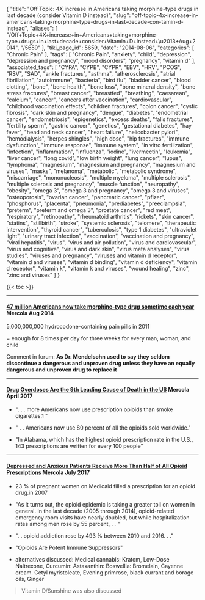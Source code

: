 {
    "title": "Off Topic: 4X increase in Americans taking morphine-type drugs in last decade (consider Vitamin D instead)",
    "slug": "off-topic-4x-increase-in-americans-taking-morphine-type-drugs-in-last-decade-con-tamin-d-instead",
    "aliases": [
        "/Off+Topic+4X+increase+in+Americans+taking+morphine-type+drugs+in+last+decade+consider+Vitamin+D+instead+\u2013+Aug+2014",
        "/5659"
    ],
    "tiki_page_id": 5659,
    "date": "2014-08-06",
    "categories": [
        "Chronic Pain"
    ],
    "tags": [
        "Chronic Pain",
        "anxiety",
        "child",
        "depression",
        "depression and pregnancy",
        "mood disorders",
        "pregnancy",
        "vitamin d"
    ],
    "associated_tags": [
        "CYPA",
        "CYPB",
        "CYPR",
        "EBV",
        "HRV",
        "PCOS",
        "RSV",
        "SAD",
        "ankle fractures",
        "asthma",
        "atherosclerosis",
        "atrial fibrillation",
        "autoimmune",
        "bacteria",
        "bird flu",
        "bladder cancer",
        "blood clotting",
        "bone",
        "bone health",
        "bone loss",
        "bone mineral density",
        "bone stress fractures",
        "breast cancer",
        "breastfed",
        "breathing",
        "caesarean",
        "calcium",
        "cancer",
        "cancers after vaccination",
        "cardiovascular",
        "childhood vaccination effects",
        "children fractures",
        "colon cancer",
        "cystic fibrosis",
        "dark skin and pregnancy",
        "dengue",
        "diabetes",
        "endometrial cancer",
        "endometriosis",
        "epigenetics",
        "excess deaths",
        "falls fractures",
        "fertility sperm",
        "gastric cancer",
        "genetics",
        "gestational diabetes",
        "hay fever",
        "head and neck cancer",
        "heart failure",
        "helicobacter pylori",
        "hemodialysis",
        "herpes shingles",
        "high dose",
        "hip fractures",
        "immune dysfunction",
        "immune response",
        "immune system",
        "in vitro fertilization",
        "infection",
        "inflammation",
        "influenza",
        "iodine",
        "ivermectin",
        "leukemia",
        "liver cancer",
        "long covid",
        "low birth weight",
        "lung cancer",
        "lupus",
        "lymphoma",
        "magnesium",
        "magnesium and pregnancy",
        "magnesium and viruses",
        "masks",
        "melanoma",
        "metabolic",
        "metabolic syndrome",
        "miscarriage",
        "mononucleosis",
        "multiple myeloma",
        "multiple sclerosis",
        "multiple sclerosis and pregnancy",
        "muscle function",
        "neuropathy",
        "obesity",
        "omega 3",
        "omega 3 and pregnancy",
        "omega 3 and viruses",
        "osteoporosis",
        "ovarian cancer",
        "pancreatic cancer",
        "pfizer",
        "phosphorus",
        "placenta",
        "pneumonia",
        "prediabetes",
        "preeclampsia",
        "preterm",
        "preterm and omega 3",
        "prostate cancer",
        "red meat",
        "respiratory",
        "retinopathy",
        "rheumatoid arthritis",
        "rickets",
        "skin cancer",
        "statins",
        "stillbirth",
        "stroke",
        "systemic sclerosis",
        "telomere",
        "therapeutic intervention",
        "thyroid cancer",
        "tuberculosis",
        "type 1 diabetes",
        "ultraviolet light",
        "urinary tract infection",
        "vaccination",
        "vaccination and pregnancy",
        "viral hepatitis",
        "virus",
        "virus and air pollution",
        "virus and cardiovascular",
        "virus and cognitive",
        "virus and dark skin",
        "virus meta analyses",
        "virus studies",
        "viruses and pregnancy",
        "viruses and vitamin d receptor",
        "vitamin d and viruses",
        "vitamin d binding",
        "vitamin d deficiency",
        "vitamin d receptor",
        "vitamin k",
        "vitamin k and viruses",
        "wound healing",
        "zinc",
        "zinc and viruses"
    ]
}


{{< toc >}}

---

#### [47 million Americans now take morphine-type drug sometime each year ](http://articles.mercola.com/sites/articles/archive/2014/08/06/hydrocodone-medication.aspx?e_cid=20140806Z1_DNL_art_1&utm_source=dnl&utm_medium=email&utm_content=art1&utm_campaign=20140806Z1&et_cid=DM53129&et_rid=611662714%20) Mercola Aug 2014

5,000,000,000 hydrocodone-containing pain pills in 2011

=  enough for 8 times per day for three weeks for every man, woman, and child 

Comment in forum:  **As Dr. Mendelsohn used to say they seldom discontinue a dangerous and unproven drug unless they have an equally dangerous and unproven drug to replace it**  

---

#### [Drug Overdoses Are the 9th Leading Cause of Death in the US](http://articles.mercola.com/sites/articles/archive/2017/04/19/drug-overdose-9th-leading-cause-of-us-deaths.aspx?utm_source=dnl&utm_medium=email&utm_content=art1&utm_campaign=20170419Z1_UCM&et_cid=DM140582&et_rid=1974832225) Mercola April 2017

* ". . . more Americans now use prescription opioids than smoke cigarettes.1 "

* " . . Americans now use 80 percent of all the opioids sold worldwide."

* "In Alabama, which has the highest opioid prescription rate in the U.S., 143 prescriptions are written for every 100 people"

---

#### [Depressed and Anxious Patients Receive More Than Half of All Opioid Prescriptions](http://articles.mercola.com/sites/articles/archive/2017/07/27/opioid-prescriptions-depression-anxiety.aspx?utm_source=dnl&utm_medium=email&utm_content=art1&utm_campaign=20170727Z1_UCM&et_cid=DM152250&et_rid=2095170499) Mercola July 2017

* 23 % of pregnant women on Medicaid filled a prescription for an opioid drug.in 2007

* "As it turns out, the opioid epidemic is taking a greater toll on women in general. In the last decade (2005 through 2014), opioid-related emergency room visits have nearly doubled, but while hospitalization rates among men rose by 55 percent, . . "

* ". . opioid addiction rose by 493 % between 2010 and 2016. . ."

* "Opioids Are Potent Immune Suppressors"

* alternatives discussed: Medical cannabis: Kratom, Low-Dose Naltrexone, Curcumin: Astaxanthin: Boswellia: Bromelain, Cayenne cream. Cetyl myristoleate, Evening primrose, black currant and borage oils,  Ginger

> Vitamin D/Sunshine was also discussed